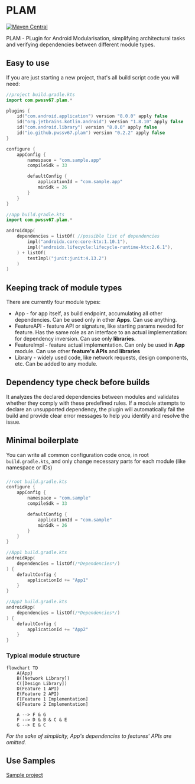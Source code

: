 # PLAM
[![Maven Central](https://img.shields.io/maven-metadata/v/https/plugins.gradle.org/m2/io/github/pwssv67/plam/io.github.pwssv67.plam.gradle.plugin/maven-metadata.xml.svg?colorB=ff6b00&label=Gradle%20Plugin%20Portal)](https://plugins.gradle.org/plugin/io.github.pwssv67.plam)

PLAM - PLugin for Android Modularisation, simplifying architectural tasks and verifying dependencies between different module types.

## Easy to use

If you are just starting a new project, that's all build script code you will need:
```kotlin
//project build.gradle.kts
import com.pwssv67.plam.*

plugins {
    id("com.android.application") version "8.0.0" apply false
    id("org.jetbrains.kotlin.android") version "1.8.10" apply false
    id("com.android.library") version "8.0.0" apply false
    id("io.github.pwssv67.plam") version "0.2.2" apply false
}

configure {
    appConfig {
        namespace = "com.sample.app"
        compileSdk = 33

        defaultConfig {
            applicationId = "com.sample.app"
            minSdk = 26
        }
    }
}

//app build.gradle.kts
import com.pwssv67.plam.*

androidApp(
    dependencies = listOf( //possible list of dependencies
        impl("androidx.core:core-ktx:1.10.1"),
        impl("androidx.lifecycle:lifecycle-runtime-ktx:2.6.1"),
    ) + listOf(
        testImpl("junit:junit:4.13.2")
    )
)
```

## Keeping track of module types
There are currently four module types:
* App - for app itself, as build endpoint, accumulating all other dependencies. Can be used only in other **Apps**. Can use anything.
* FeatureAPI - feature API or signature, like starting params needed for feature. Has the same role as an interface to an actual implementation: for dependency inversion. Can use only **libraries**.
* FeatureImpl - feature actual implementation. Can only be used in **App** module. Can use other **feature's APIs** and **libraries**
* Library - widely used code, like network requests, design components, etc. Can be added to any module.

## Dependency type check before builds
It analyzes the declared dependencies between modules and validates whether they comply with these predefined rules.
If a module attempts to declare an unsupported dependency, the plugin will automatically fail the build and provide clear error messages to help you identify and resolve the issue.

## Minimal boilerplate
You can write all common configuration code once, in root `build.gradle.kts`, and only change necessary parts for each module (like namespace or IDs)
### 
```kotlin
//root build.gradle.kts
configure {
    appConfig {
        namespace = "com.sample"
        compileSdk = 33

        defaultConfig {
            applicationId = "com.sample"
            minSdk = 26
        }
    }
}

//App1 build.gradle.kts
androidApp(
    dependencies = listOf(/*Dependencies*/)
) {
    defaultConfig {
        applicationId += "App1"
    }
}

//App2 build.gradle.kts
androidApp(
    dependencies = listOf(/*Dependencies*/)
) {
    defaultConfig {
        applicationId += "App2"
    }
}
```

### Typical module structure
```mermaid
flowchart TD
    A{App}
    B([Network Library])
    C([Design Library])
    D(Feature 1 API)
    E(Feature 2 API)
    F[Feature 1 Implementation]
    G[Feature 2 Implementation]

    A --> F & G
    F --> D & B & C & E
    G --> E & C 
```
*For the sake of simplicity, App's dependencies to features' APIs are omitted.*

## Use Samples
[Sample project](https://github.com/pwssv67/PLAM/tree/main/samples/simple%20modular%20project)
